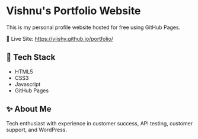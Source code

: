 # Vishnu's Portfolio Website

This is my personal profile website hosted for free using GitHub Pages.

🔗 Live Site: https://viishy.github.io/portfolio/

## 🔧 Tech Stack
- HTML5
- CSS3
- Javascript
- GitHub Pages

## ✨ About Me
Tech enthusiast with experience in customer success, API testing, customer support, and WordPress.
